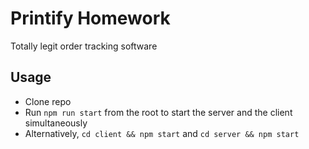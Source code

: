 # Printify Homework

Totally legit order tracking software

## Usage
- Clone repo
- Run `npm run start` from the root to start the server and the client simultaneously
- Alternatively, `cd client && npm start` and `cd server && npm start`
